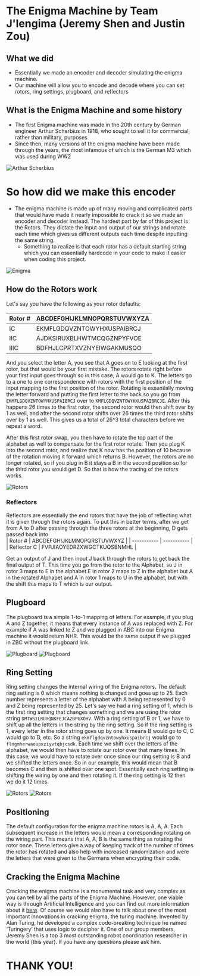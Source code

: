 # The Enigma Machine by Team J'lengima (Jeremy Shen and Justin Zou)

## What we did
- Essentially we made an encoder and decoder simulating the enigma machine.
- Our machine will allow you to encode and decode where you can set rotors, ring settings, plugboard, and reflectors

## What is the Enigma Machine and some history
- The first Enigma machine was made in the 20th century by German engineer Arthur Scherbius in 1918, who sought to sell it for commercial, rather than military, purposes
- Since then, many versions of the enigma machine have been made through the years, the most infamous of which is the German M3 which was used during WW2

![Arthur Scherbius](https://github.com/jshen04/Enigma/blob/main/imgs/arthur.jpg)

# So how did we make this encoder
- The enigma machine is made up of many moving and complicated parts that would have made it nearly impossible to crack it so we made an encoder and decoder instead. The hardest part by far of this project is the Rotors. They dictate the input and output of our strings and rotate each time which gives us different outputs each time despite inputting the same string.
  - Something to realize is that each rotor has a default starting string which you can essentially hardcode in your code to make it easier when coding this project.

![Enigma](https://github.com/jshen04/Enigma/blob/main/imgs/enigma.jpg)
## How do the Rotors work
Let's say you have the following as your rotor defaults:

| Rotor #      | ABCDEFGHIJKLMNOPQRSTUVWXYZA  |
| ----------- | ----------- |
| IC      | EKMFLGDQVZNTOWYHXUSPAIBRCJ       |
| IIC   | AJDKSIRUXBLHWTMCQGZNPYFVOE        |
| IIIC  |  BDFHJLCPRTXVZNYEIWGAKMUSQO | 


And you select the letter A, you see that A goes on to E looking at the first rotor, but that would be your first mistake. The rotors rotate right before your first input goes through so in this case, A would go to K. The letters go to a one to one correspondence with rotors with the first position of the input mapping to the first position of the rotor. Rotating is essentially moving the letter forward and putting the first letter to the back so you go from ```EKMFLGDQVZNTOWYHXUSPAIBRCJ``` over to ```KMFLGDQVZNTOWYHXUSPAIBRCJE```. After this happens 26 times to the first rotor, the second rotor would then shift over by 1 as well, and after the second rotor shifts over 26 times the third rotor shifts over by 1 as well. This gives us a total of 26^3 total characters before we repeat a word.

 After this first rotor swap, you then have to rotate the top part of the alphabet as well to compensate for the first rotor rotate. Then you plug K into the second rotor, and realize that K now has the position of 10 because of the rotation moving it forward which returns B. However, the rotors are no longer rotated, so if you plug in B it stays a B in the second position so for the third rotor you would get D. So that is how the tracing of the rotors works.

![Rotors](https://github.com/jshen04/Enigma/blob/main/imgs/rotor1.png)
### Reflectors 
Reflectors are essentially the end rotors that have the job of reflecting what it is given through the rotors again. To put this in better terms, after we get from A to D after passing through the three rotors at the beginning, D gets passed back into  
| Rotor #      | ABCDEFGHIJKLMNOPQRSTUVWXYZ  |
| ----------- | ----------- |
| Reflector C | FVPJIAOYEDRZXWGCTKUQSBNMHL  |

Get an output of J and then input J back through the rotors to get back the final output of T. This time you go from the rotor to the Alphabet, so J in rotor 3 maps to E in the alphabet.E in rotor 2 maps to Z in the alphabet but A in the rotated Alphabet and A in rotor 1 maps to U in the alphabet, but with the shift this maps to T which is our output.

## Plugboard
The plugboard is a simple 1-to-1 mapping of letters. For example, if you plug A and Z together, it means that every instance of A was replaced with Z. For example if A was linked to Z and we plugged in ABC into our Enigma machine it would return NHR. This would be the same output if we plugged in ZBC without the plugboard link.

![Plugboard](https://github.com/jshen04/Enigma/blob/main/imgs/plugboard1.png)
![Plugboard](https://github.com/jshen04/Enigma/blob/main/imgs/plugboard2.png)

## Ring Setting
Ring setting changes the internal wiring of the Enigma rotors. The default ring setting is 0 which means nothing is changed and goes up to 25. Each number represents a letter of the alphabet with A being represented by 0 and Z being represented by 25. Let's say we had a ring setting of 1, which is the first ring setting that changes something and we are using the rotor string ```DMTWSILRUYQNKFEJCAZBPGXOHV```. With a ring setting of B or 1, we have to shift up all the letters in the string by the ring setting. So if the ring setting is 1, every letter in the rotor string goes up by one. It means B would go to C, C would go to D, etc. So a string ```ekmflgdqvzntowyhxuspaibrcj``` would go to ```flngmherwaoupxziyvtqbjcsdk```. Each time we shift over the letters of the alphabet, we would then have to rotate our rotor over that many times. In this case, we would have to rotate over once since our ring setting is B and we shifted the letters once. So in our example, this would mean that B becomes C and then is shifted over one spot. Essentially each ring setting is shifting the wiring by one and then rotating it. If the ring setting is 12 then we do it 12 times.

![Rotors](https://github.com/jshen04/Enigma/blob/main/imgs/rotor2.png)
![Rotors](https://github.com/jshen04/Enigma/blob/main/imgs/rotor3.png)
## Positioning
The default configuration for the enigma machine rotors is A, A, A. Each subsequent increase in the letters would mean a corresponding rotating on the wiring part. This means that A, A, B is the same thing as rotating the rotor once. These letters give a way of keeping track of the number of times the rotor has rotated and also help with increased randomization and were the letters that were given to the Germans when encrypting their code.

## Cracking the Enigma Machine
Cracking the enigma machine is a monumental task and very complex as you can tell by all the parts of the Enigma Machine. However, one viable way is through Artificial Intelligence and you can find out more information about it [here](https://github.com/greydanus/crypto-rnn). Of course we would also have to talk about one of the most important innovations in cracking enigma, the turing machine. Invented by Alan Turing, he developed a complex code-breaking technique he named ‘Turingery’ that uses logic to decipher it. One of our group members, Jeremy Shen is a top 3 most outstanding robot coordination researcher in the world (this year). If you have any questions please ask him.

# THANK YOU!




